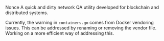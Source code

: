 Nonce
A quick and dirty network QA utility developed for blockchain and distributed systems.

Currently, the warning in `containers.go` comes from Docker vendoring issues. This can be addressed by renaming or removing the vendor file. Working on a more efficient way of addressing this.